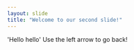 ```yaml
---
layout: slide
title: "Welcome to our second slide!"
---
```

'Hello hello'
Use the left arrow to go back!
